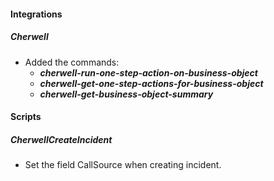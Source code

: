 #### Integrations
##### Cherwell
- Added the commands:
    - ***cherwell-run-one-step-action-on-business-object***
    - ***cherwell-get-one-step-actions-for-business-object***
    - ***cherwell-get-business-object-summary***

#### Scripts
##### CherwellCreateIncident
- Set the field CallSource when creating incident.

